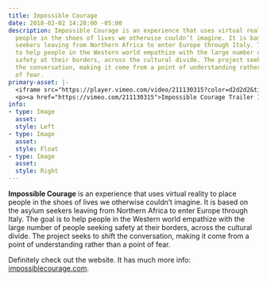 ```yaml
---
title: Impossible Courage
date: 2018-02-02 14:28:00 -05:00
description: Impossible Courage is an experience that uses virtual reality to place
  people in the shoes of lives we otherwise couldn’t imagine. It is based on the asylum
  seekers leaving from Northern Africa to enter Europe through Italy. The goal is
  to help people in the Western world empathize with the large number of people seeking
  safety at their borders, across the cultural divide. The project seeks to shift
  the conversation, making it come from a point of understanding rather than a point
  of fear.
primary-asset: |-
  <iframe src="https://player.vimeo.com/video/211130315?color=d2d2d2&title=0&byline=0&portrait=0" width="1920" height="1080" frameborder="0" webkitallowfullscreen mozallowfullscreen allowfullscreen></iframe>
  <p><a href="https://vimeo.com/211130315">Impossible Courage Trailer 1</a> from <a href="https://vimeo.com/thesittinghun">The Sitting Hun</a> on <a href="https://vimeo.com">Vimeo</a>.</p>
info:
- type: Image
  asset: 
  style: Left
- type: Image
  asset: 
  style: Float
- type: Image
  asset: 
  style: Right
---
```


**Impossible Courage** is an experience that uses virtual reality to place people in the shoes of lives we otherwise couldn’t imagine. It is based on the asylum seekers leaving from Northern Africa to enter Europe through Italy. The goal is to help people in the Western world empathize with the large number of people seeking safety at their borders, across the cultural divide. The project seeks to shift the conversation, making it come from a point of understanding rather than a point of fear.

Definitely check out the website. It has much more info: [impossiblecourage.com](https://www.impossiblecourage.com/).